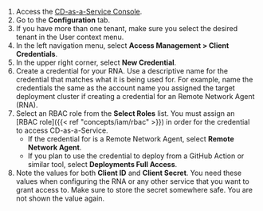 1. Access the [CD-as-a-Service Console](https://console.cloud.armory.io).
1. Go to the **Configuration** tab.
1. If you have more than one tenant, make sure you select the desired tenant in the User context menu.
1. In the left navigation menu, select **Access Management > Client Credentials**.
1. In the upper right corner, select **New Credential**.
1. Create a credential for your RNA. Use a descriptive name for the credential that matches what it is being used for. For example, name the credentials the same as the account name you assigned the target deployment cluster if creating a credential for an Remote Network Agent (RNA).
1. Select an RBAC role from the **Select Roles** list. You must assign an [RBAC role]({{< ref "concepts/iam/rbac" >}}) in order for the credential to access CD-as-a-Service.
   * If the credential for is a Remote Network Agent, select **Remote Network Agent**.
   * If you plan to use the credential to deploy from a GitHub Action or similar tool, select **Deployments Full Access**.
1. Note the values for both **Client ID** and **Client Secret**. You need these values when configuring the RNA or any other service that you want to grant access to. Make sure to store the secret somewhere safe. You are not shown the value again.
